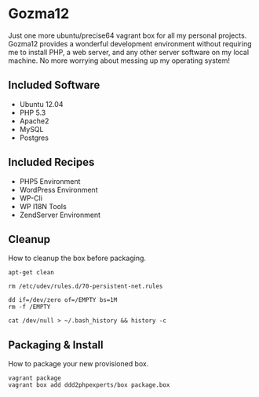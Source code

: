 Gozma12
=======

Just one more ubuntu/precise64 vagrant box for all my personal projects. Gozma12 provides a wonderful development environment without requiring me to install PHP, a web server, and any other server software on my local machine. No more worrying about messing up my operating system!

Included Software
-----------------

* Ubuntu 12.04
* PHP 5.3
* Apache2
* MySQL
* Postgres

Included Recipes
----------------

* PHP5 Environment
* WordPress Environment
 * WP-Cli
 * WP I18N Tools
* ZendServer Environment

Cleanup
-------

How to cleanup the box before packaging.

    apt-get clean
    
    rm /etc/udev/rules.d/70-persistent-net.rules

    dd if=/dev/zero of=/EMPTY bs=1M
    rm -f /EMPTY

    cat /dev/null > ~/.bash_history && history -c
    

Packaging & Install
-------------------

How to package your new provisioned box.

    vagrant package
    vagrant box add ddd2phpexperts/box package.box
